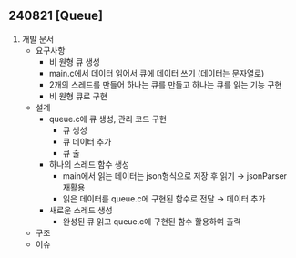 ## 240821 [Queue]

1. 개발 문서
    - 요구사항
        - 비 원형 큐 생성
        - main.c에서 데이터 읽어서 큐에 데이터 쓰기 (데이터는 문자열로)
        - 2개의 스레드를 만들어 하나는 큐를 만들고 하나는 큐를 읽는 기능 구현
        - 비 원형 큐로 구현
    - 설계
        - queue.c에 큐 생성, 관리 코드 구현
            - 큐 생성
            - 큐 데이터 추가
            - 큐 출
        - 하나의 스레드 함수 생성
            - main에서 읽는 데이터는 json형식으로 저장 후 읽기 → jsonParser 재활용
            - 읽은 데이터를 queue.c에 구현된 함수로 전달 → 데이터 추가
        - 새로운 스레드 생성
            - 완성된 큐 읽고 queue.c에 구현된 함수 활용하여 출력
    - 구조
    - 이슈
